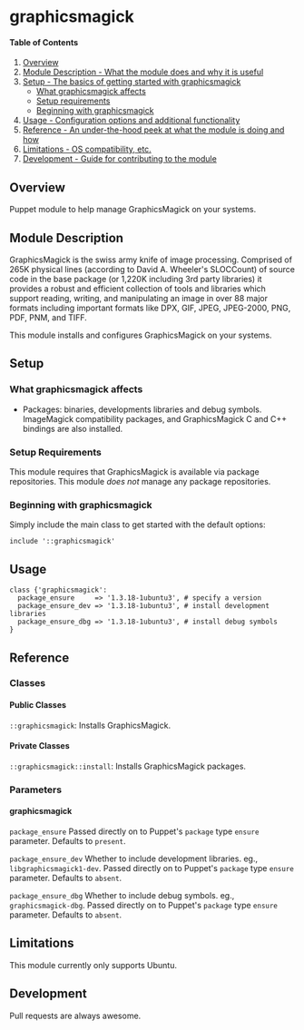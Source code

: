 # graphicsmagick

#### Table of Contents

1. [Overview](#overview)
2. [Module Description - What the module does and why it is useful](#module-description)
3. [Setup - The basics of getting started with graphicsmagick](#setup)
    * [What graphicsmagick affects](#what-graphicsmagick-affects)
    * [Setup requirements](#setup-requirements)
    * [Beginning with graphicsmagick](#beginning-with-graphicsmagick)
4. [Usage - Configuration options and additional functionality](#usage)
5. [Reference - An under-the-hood peek at what the module is doing and how](#reference)
5. [Limitations - OS compatibility, etc.](#limitations)
6. [Development - Guide for contributing to the module](#development)

## Overview

Puppet module to help manage GraphicsMagick on your systems.

## Module Description

GraphicsMagick is the swiss army knife of image processing. Comprised of 265K physical lines (according to David A. Wheeler's SLOCCount) of source code in the base package (or 1,220K including 3rd party libraries) it provides a robust and efficient collection of tools and libraries which support reading, writing, and manipulating an image in over 88 major formats including important formats like DPX, GIF, JPEG, JPEG-2000, PNG, PDF, PNM, and TIFF.

This module installs and configures GraphicsMagick on your systems.

## Setup

### What graphicsmagick affects

* Packages: binaries, developments libraries and debug symbols. ImageMagick compatibility packages, and GraphicsMagick C and C++ bindings are also installed.

### Setup Requirements

This module requires that GraphicsMagick is available via package repositories. This module *does not* manage any package repositories.

### Beginning with graphicsmagick

Simply include the main class to get started with the default options:

```puppet
include '::graphicsmagick'
```

## Usage

```puppet
class {'graphicsmagick':
  package_ensure     => '1.3.18-1ubuntu3', # specify a version
  package_ensure_dev => '1.3.18-1ubuntu3', # install development libraries
  package_ensure_dbg => '1.3.18-1ubuntu3', # install debug symbols
}
```

## Reference

### Classes
#### Public Classes

`::graphicsmagick`: Installs GraphicsMagick.

#### Private Classes

`::graphicsmagick::install`: Installs GraphicsMagick packages.

### Parameters
#### graphicsmagick

`package_ensure`
Passed directly on to Puppet's `package` type `ensure` parameter. Defaults to `present`.

`package_ensure_dev`
Whether to include development libraries. eg., `libgraphicsmagick1-dev`. Passed directly on to Puppet's `package` type `ensure` parameter. Defaults to `absent`.

`package_ensure_dbg`
Whether to include debug symbols. eg., `graphicsmagick-dbg`. Passed directly on to Puppet's `package` type `ensure` parameter. Defaults to `absent`.

## Limitations

This module currently only supports Ubuntu.

## Development

Pull requests are always awesome.
